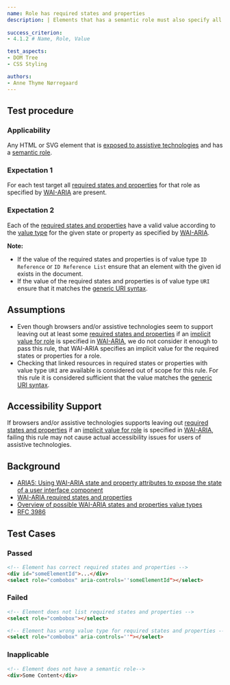 ```yaml
---
name: Role has required states and properties
description: | Elements that has a semantic role must also specify all required states and properties
  
success_criterion:
- 4.1.2 # Name, Role, Value

test_aspects:
- DOM Tree
- CSS Styling

authors:
- Anne Thyme Nørregaard
---
```


## Test procedure

### Applicability

Any HTML or SVG element that is [exposed to assistive technologies](#exposed-to-assistive-technologies) and has a [semantic role](#semantic-role). 

### Expectation 1

For each test target all [required states and properties](https://www.w3.org/TR/wai-aria/#requiredState) for that role as specified by [WAI-ARIA](https://www.w3.org/TR/wai-aria) are present.

### Expectation 2

Each of the [required states and properties](https://www.w3.org/TR/wai-aria/#requiredState) have a valid value according to the [value type](https://www.w3.org/TR/wai-aria-1.1/#propcharacteristic_value) for the given state or property as specified by [WAI-ARIA](https://www.w3.org/TR/wai-aria).

**Note:** 
- If the value of the required states and properties is of value type `ID Reference` or `ID Reference List` ensure that an element with the given id exists in the document. 
- If the value of the required states and properties is of value type `URI` ensure that it matches the [generic URI syntax](https://www.ietf.org/rfc/rfc3986.txt).

## Assumptions

- Even though browsers and/or assistive technologies seem to support leaving out at least some [required states and properties](https://www.w3.org/TR/wai-aria-1.1/#requiredState) if an [implicit value for role](https://www.w3.org/TR/wai-aria-1.1/#implictValueForRole) is specified in [WAI-ARIA](https://www.w3.org/TR/wai-aria-1.1/#implictValueForRole), we do not consider it enough to pass this rule, that WAI-ARIA specifies an implicit value for the required states or properties for a role.
- Checking that linked resources in required states or properties with value type `URI` are available is considered out of scope for this rule. For this rule it is considered sufficient that the value matches the [generic URI syntax](https://www.ietf.org/rfc/rfc3986.txt).

## Accessibility Support

If browsers and/or assistive technologies supports leaving out [required states and properties](https://www.w3.org/TR/wai-aria-1.1/#requiredState) if an [implicit value for role](https://www.w3.org/TR/wai-aria-1.1/#implictValueForRole) is specified in [WAI-ARIA](https://www.w3.org/TR/wai-aria-1.1/#implictValueForRole), failing this rule may not cause actual accessibility issues for users of assistive technologies. 

## Background

- [ARIA5: Using WAI-ARIA state and property attributes to expose the state of a user interface component](https://www.w3.org/TR/2016/NOTE-WCAG20-TECHS-20161007/ARIA5)
- [WAI-ARIA required states and properties](https://www.w3.org/TR/wai-aria-1.1/#requiredState)
- [Overview of possible WAI-ARIA states and properties value types](https://www.w3.org/TR/wai-aria/#propcharacteristic_value)
-  [RFC 3986](https://www.ietf.org/rfc/rfc3986.txt)

## Test Cases

### Passed

```html
<!-- Element has correct required states and properties -->
<div id="someElementId">...</div>
<select role="combobox" aria-controls=''someElementId"></select>
```

### Failed

```html
<!-- Element does not list required states and properties -->
<select role="combobox"></select>
```

```html
<!-- Element has wrong value type for required states and properties -->
<select role="combobox" aria-controls=''"></select>
```

### Inapplicable

```html
<!-- Element does not have a semantic role-->
<div>Some Content</div>
```
